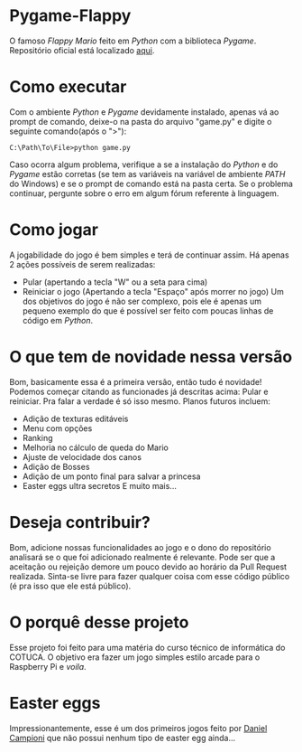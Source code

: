# Pygame-Flappy
O famoso _Flappy Mario_ feito em _Python_ com a biblioteca _Pygame_.
Repositório oficial está localizado [aqui](https://github.com/CampioniMan/Pygame-Flappy/).

# Como executar
Com o ambiente _Python_ e _Pygame_ devidamente instalado, apenas vá ao prompt de comando, deixe-o na pasta do arquivo "game.py" e digite o seguinte comando(após o ">"):
```
C:\Path\To\File>python game.py
```
Caso ocorra algum problema, verifique a se a instalação do _Python_ e do _Pygame_ estão corretas (se tem as variáveis na variável de ambiente _PATH_ do Windows) e se o prompt de comando está na pasta certa. Se o problema continuar, pergunte sobre o erro em algum fórum referente à linguagem.

# Como jogar
A jogabilidade do jogo é bem simples e terá de continuar assim. Há apenas 2 ações possíveis de serem realizadas: 
- Pular (apertando a tecla "W" ou a seta para cima)
- Reiniciar o jogo (Apertando a tecla "Espaço" após morrer no jogo)
Um dos objetivos do jogo é não ser complexo, pois ele é apenas um pequeno exemplo do que é possível ser feito com poucas linhas de código em _Python_.

# O que tem de novidade nessa versão
Bom, basicamente essa é a primeira versão, então tudo é novidade! Podemos começar citando as funcionades já descritas acima: Pular e reiniciar. Pra falar a verdade é só isso mesmo.
Planos futuros incluem:
- Adição de texturas editáveis
- Menu com opções
- Ranking
- Melhoria no cálculo de queda do Mario
- Ajuste de velocidade dos canos
- Adição de Bosses
- Adição de um ponto final para salvar a princesa
- Easter eggs ultra secretos
E muito mais...

# Deseja contribuir?
Bom, adicione nossas funcionalidades ao jogo e o dono do repositório analisará se o que foi adicionado realmente é relevante. Pode ser que a aceitação ou rejeição demore um pouco devido ao horário da Pull Request realizada. Sinta-se livre para fazer qualquer coisa com esse código público (é pra isso que ele está público).

# O porquê desse projeto
Esse projeto foi feito para uma matéria do curso técnico de informática do COTUCA. O objetivo era fazer um jogo simples estilo arcade para o Raspberry Pi e _voila_.

# Easter eggs
Impressionantemente, esse é um dos primeiros jogos feito por [Daniel Campioni](https://github.com/CampioniMan) que não possui nenhum tipo de easter egg ainda...
